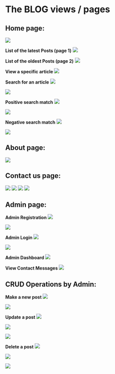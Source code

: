 # The BLOG views / pages


## Home page:
![](readme-imgs/1.png)

**List of the latest Posts (page 1)**
![](readme-imgs/2.png)

**List of the oldest Posts (page 2)**
![](readme-imgs/3.png)

**View a specific article**
![](readme-imgs/4.png)

**Search for an article**
![](readme-imgs/5.png)

![](readme-imgs/6.png)

**Positive search match**
![](readme-imgs/7.png)

![](readme-imgs/8.png)

**Negative search match**
![](readme-imgs/9.png)

![](readme-imgs/10.png)


## About page:

![](readme-imgs/11.png)


## Contact us page:
![](readme-imgs/12.png)
![](readme-imgs/13.png)
![](readme-imgs/14.png)
![](readme-imgs/15.png)

## Admin page:

**Admin Registration**
![](readme-imgs/16.png)

![](readme-imgs/17.png)

**Admin Login**
![](readme-imgs/18.png)

![](readme-imgs/19.png)


**Admin Dashboard**
![](readme-imgs/20.png)


**View Contact Messages**
![](readme-imgs/21.png)


## CRUD Operations by Admin:

**Make a new post**
![](readme-imgs/22.png)

![](readme-imgs/23.png)


**Update a post**
![](readme-imgs/24.png)

![](readme-imgs/25.png)

![](readme-imgs/26.png)


**Delete a post**
![](readme-imgs/27.png)

![](readme-imgs/28.png)

![](readme-imgs/29.png)


